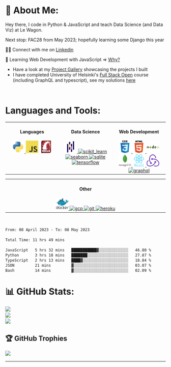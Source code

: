 # 💫 About Me:

Hey there, I code in Python & JavaScript and teach Data Science (and Data Viz) at Le Wagon.

Next stop: FAC28 from May 2023; hopefully learning some Django this year

👩‍💻 Connect with me on [Linkedin](https://www.linkedin.com/in/yuqingwang42/) 
<!-- <br><br>  -->
🐳 Learning Web Development with JavaScript => [Why?](https://yuqingwwang.github.io/about-me/)
- Have a look at my [Project Gallery](https://yuqingwwang.github.io/project-gallery/) showcasing the projects I built
- I have completed University of Helsinki's [Full Stack Open](https://fullstackopen.com/en/) course (including GraphQL and typescript), see my solutions [here](https://github.com/yuqingwwang/FullStackOpen)

<!-- 👯 I am working on [kpop_analysis](https://github.com/JiwonGigiShin/kpop_analysis), an NLP project on KPOP lyrics through a Feminist lens.
 -->
<br>

# Languages and Tools:
<table><tr>
  <td valign="top" width="33%">
    <div align="center">  
      <h4>Languages</h4>
      <a href="https://www.python.org" target="_blank" rel="noreferrer"> <img src="https://raw.githubusercontent.com/devicons/devicon/master/icons/python/python-original.svg" alt="python" width="40" height="40"/> </a>
      <a href="https://developer.mozilla.org/en-US/docs/Web/JavaScript" target="_blank" rel="noreferrer"> <img src="https://raw.githubusercontent.com/devicons/devicon/master/icons/javascript/javascript-original.svg" alt="javascript" width="40" height="40"/></a> 
      <a href="https://rubyonrails.org/" target="_blank" rel="noreferrer"><img src='https://github.com/devicons/devicon/blob/master/icons/rails/rails-original-wordmark.svg' alt='rails' width="40" height="40"/>
    </div></a>
  </td>
  
  <td valign="top" width="33%">
    <div align="center">
    <h4>Data Science</h4>
    <a href="https://pandas.pydata.org/" target="_blank" rel="noreferrer"> <img src="https://raw.githubusercontent.com/devicons/devicon/2ae2a900d2f041da66e950e4d48052658d850630/icons/pandas/pandas-original.svg" alt="pandas" width="40" height="40"/> </a> 
    <a href="https://scikit-learn.org/" target="_blank" rel="noreferrer"> <img src="https://upload.wikimedia.org/wikipedia/commons/0/05/Scikit_learn_logo_small.svg" alt="scikit_learn" width="40" height="40"/> </a> 
    <a href="https://seaborn.pydata.org/" target="_blank" rel="noreferrer"> <img src="https://seaborn.pydata.org/_images/logo-mark-lightbg.svg" alt="seaborn" width="40" height="40"/> </a> <a href="https://www.sqlite.org/" target="_blank" rel="noreferrer"> <img src="https://www.vectorlogo.zone/logos/sqlite/sqlite-icon.svg" alt="sqlite" width="40" height="40"/> </a> 
    <a href="https://www.tensorflow.org" target="_blank" rel="noreferrer"> <img src="https://www.vectorlogo.zone/logos/tensorflow/tensorflow-icon.svg" alt="tensorflow" width="40" height="40"/> </a> 
    </div>
  </td>

  <td valign="top" width="33%">
    <div align="center">  
      <h4>Web Development</h4>
      <a href="https://www.w3schools.com/css/" target="_blank" rel="noreferrer"> <img src="https://raw.githubusercontent.com/devicons/devicon/master/icons/css3/css3-original-wordmark.svg" alt="css3" width="40" height="40"/> </a>
      <a href="https://www.w3.org/html/" target="_blank" rel="noreferrer"> <img src="https://raw.githubusercontent.com/devicons/devicon/master/icons/html5/html5-original-wordmark.svg" alt="html5" width="40" height="40"/> </a>
      <a href="https://nodejs.org" target="_blank" rel="noreferrer"> <img src="https://raw.githubusercontent.com/devicons/devicon/master/icons/nodejs/nodejs-original-wordmark.svg" alt="nodejs" width="40" height="40"/> </a> 
      <a href="https://www.mongodb.com/" target="_blank" rel="noreferrer"> <img src="https://raw.githubusercontent.com/devicons/devicon/master/icons/mongodb/mongodb-original-wordmark.svg" alt="mongodb" width="40" height="40"/> </a>
      <a href="https://reactjs.org/" target="_blank" rel="noreferrer"> <img src="https://raw.githubusercontent.com/devicons/devicon/master/icons/react/react-original-wordmark.svg" alt="react" width="40" height="40"/> </a> 
      <a href="https://redux.js.org" target="_blank" rel="noreferrer"> <img src="https://raw.githubusercontent.com/devicons/devicon/master/icons/redux/redux-original.svg" alt="redux" width="40" height="40"/> </a> 
      <a href="https://graphql.org" target="_blank" rel="noreferrer"> <img src="https://www.vectorlogo.zone/logos/graphql/graphql-icon.svg" alt="graphql" width="40" height="40"/> </a> 
      <!--- <a href="https://nestjs.com/" target="_blank" rel="noreferrer"> <img src="https://raw.githubusercontent.com/devicons/devicon/master/icons/nestjs/nestjs-plain.svg" alt="nestjs" width="40" height="40"/> </a> -->
    </div>
   </td>
  </tr></table>  

<table><tr>
  
  <td valign="top" width="33%">
    <div align="center">
      <h4>Other</h4>
      <a href="https://www.docker.com/" target="_blank" rel="noreferrer"> <img src="https://raw.githubusercontent.com/devicons/devicon/master/icons/docker/docker-original-wordmark.svg" alt="docker" width="40" height="40"/> </a> <a href="https://cloud.google.com" target="_blank" rel="noreferrer"> <img src="https://www.vectorlogo.zone/logos/google_cloud/google_cloud-icon.svg" alt="gcp" width="40" height="40"/> </a> 
      <a href="https://git-scm.com/" target="_blank" rel="noreferrer"> <img src="https://www.vectorlogo.zone/logos/git-scm/git-scm-icon.svg" alt="git" width="40" height="40"/> </a> 
      <a href="https://heroku.com" target="_blank" rel="noreferrer"> <img src="https://www.vectorlogo.zone/logos/heroku/heroku-icon.svg" alt="heroku" width="40" height="40"/> </a>    
    </div>
  </td></tr>
</table>

<br>

<!--START_SECTION:waka-->

```text
From: 08 April 2023 - To: 08 May 2023

Total Time: 11 hrs 49 mins

JavaScript   5 hrs 32 mins   ███████████▓░░░░░░░░░░░░░   46.80 %
Python       3 hrs 18 mins   ███████░░░░░░░░░░░░░░░░░░   27.87 %
TypeScript   2 hrs 13 mins   ████▓░░░░░░░░░░░░░░░░░░░░   18.84 %
JSON         21 mins         ▓░░░░░░░░░░░░░░░░░░░░░░░░   03.07 %
Bash         14 mins         ▓░░░░░░░░░░░░░░░░░░░░░░░░   02.09 %
```

<!--END_SECTION:waka-->

# 📊 GitHub Stats:

![](https://github-readme-stats-git-masterrstaa-rickstaa.vercel.app/api?username=yuqingwwang&theme=blueberry&hide_border=false&include_all_commits=true&count_private=true)<br/>
![](https://streak-stats.demolab.com/?user=yuqingwwang&mode=weekly&theme=blueberry&hide_border=false)<br/>
![](https://github-readme-stats-git-masterrstaa-rickstaa.vercel.app/api/top-langs/?username=yuqingwwang&theme=blueberry&hide_border=false&include_all_commits=true&count_private=true&layout=compact)

## 🏆 GitHub Trophies
![](https://github-profile-trophy.vercel.app/?username=yuqingwwang&theme=onedark&no-frame=false&no-bg=false&margin-w=4)

<!-- ### 😂 Random Dev Meme
<img src="https://random-memer.herokuapp.com/" width="512px"/> -->

---

<!--[![](https://visitcount.itsvg.in/api?id=yuqingwwang&icon=0&color=0)](https://visitcount.itsvg.in) -->
<!-- ![](https://komarev.com/ghpvc/?username=yuqingwwang)
 -->

